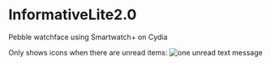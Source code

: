 InformativeLite2.0
==================

Pebble watchface using Smartwatch+ on Cydia

Only shows icons when there are unread items:
![one unread text message](https://raw.github.com/pkelchte/InformativeLite2.0/master/screenshot.png)
